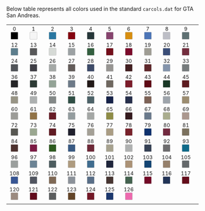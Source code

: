 Below table represents all colors used in the standard `carcols.dat` for GTA San Andreas.

|||||||||||||
|---|---|---|---|---|---|---|---|---|---|---|---|
|<div style="text-align:center;margin-right:8px"><sub>0</sub><br/><span style="display:inline-block;width:18px;height:18px;border:1px solid #ccc;border-radius:2px;background:rgb(0,0,0)" title="#0 0 black				black"></span></div>|<div style="text-align:center;margin-right:8px"><sub>1</sub><br/><span style="display:inline-block;width:18px;height:18px;border:1px solid #ccc;border-radius:2px;background:rgb(245,245,245)" title="#1 1 white				white"></span></div>|<div style="text-align:center;margin-right:8px"><sub>2</sub><br/><span style="display:inline-block;width:18px;height:18px;border:1px solid #ccc;border-radius:2px;background:rgb(42,119,161)" title="#2 2 police car blue			blue"></span></div>|<div style="text-align:center;margin-right:8px"><sub>3</sub><br/><span style="display:inline-block;width:18px;height:18px;border:1px solid #ccc;border-radius:2px;background:rgb(132,4,16)" title="#3 3 cherry red				red"></span></div>|<div style="text-align:center;margin-right:8px"><sub>4</sub><br/><span style="display:inline-block;width:18px;height:18px;border:1px solid #ccc;border-radius:2px;background:rgb(38,55,57)" title="#4 4 midnight blue			dark blue"></span></div>|<div style="text-align:center;margin-right:8px"><sub>5</sub><br/><span style="display:inline-block;width:18px;height:18px;border:1px solid #ccc;border-radius:2px;background:rgb(134,68,110)" title="#5 5 temple curtain purple		purple"></span></div>|<div style="text-align:center;margin-right:8px"><sub>6</sub><br/><span style="display:inline-block;width:18px;height:18px;border:1px solid #ccc;border-radius:2px;background:rgb(215,142,16)" title="#6 6 taxi yellow				yellow"></span></div>|<div style="text-align:center;margin-right:8px"><sub>7</sub><br/><span style="display:inline-block;width:18px;height:18px;border:1px solid #ccc;border-radius:2px;background:rgb(76,117,183)" title="#7 7 striking blue			bright blue"></span></div>|<div style="text-align:center;margin-right:8px"><sub>8</sub><br/><span style="display:inline-block;width:18px;height:18px;border:1px solid #ccc;border-radius:2px;background:rgb(189,190,198)" title="#8 8 light blue grey			light blue grey"></span></div>|<div style="text-align:center;margin-right:8px"><sub>9</sub><br/><span style="display:inline-block;width:18px;height:18px;border:1px solid #ccc;border-radius:2px;background:rgb(94,112,114)" title="#9 9 hoods				light"></span></div>|<div style="text-align:center;margin-right:8px"><sub>10</sub><br/><span style="display:inline-block;width:18px;height:18px;border:1px solid #ccc;border-radius:2px;background:rgb(70,89,122)" title="#10 10 saxony blue poly			blue"></span></div>|<div style="text-align:center;margin-right:8px"><sub>11</sub><br/><span style="display:inline-block;width:18px;height:18px;border:1px solid #ccc;border-radius:2px;background:rgb(101,106,121)" title="#11 11 concord blue poly			grey"></span></div>|
|<div style="text-align:center;margin-right:8px"><sub>12</sub><br/><span style="display:inline-block;width:18px;height:18px;border:1px solid #ccc;border-radius:2px;background:rgb(93,126,141)" title="#12 12 jasper green poly			blue"></span></div>|<div style="text-align:center;margin-right:8px"><sub>13</sub><br/><span style="display:inline-block;width:18px;height:18px;border:1px solid #ccc;border-radius:2px;background:rgb(88,89,90)" title="#13 13 pewter gray poly			grey"></span></div>|<div style="text-align:center;margin-right:8px"><sub>14</sub><br/><span style="display:inline-block;width:18px;height:18px;border:1px solid #ccc;border-radius:2px;background:rgb(214,218,214)" title="#14 14 frost white			light"></span></div>|<div style="text-align:center;margin-right:8px"><sub>15</sub><br/><span style="display:inline-block;width:18px;height:18px;border:1px solid #ccc;border-radius:2px;background:rgb(156,161,163)" title="#15 15 silver stone poly			grey"></span></div>|<div style="text-align:center;margin-right:8px"><sub>16</sub><br/><span style="display:inline-block;width:18px;height:18px;border:1px solid #ccc;border-radius:2px;background:rgb(51,95,63)" title="#16 16 rio red				green"></span></div>|<div style="text-align:center;margin-right:8px"><sub>17</sub><br/><span style="display:inline-block;width:18px;height:18px;border:1px solid #ccc;border-radius:2px;background:rgb(115,14,26)" title="#17 17 torino red pearl			red"></span></div>|<div style="text-align:center;margin-right:8px"><sub>18</sub><br/><span style="display:inline-block;width:18px;height:18px;border:1px solid #ccc;border-radius:2px;background:rgb(123,10,42)" title="#18 18 formula red			red"></span></div>|<div style="text-align:center;margin-right:8px"><sub>19</sub><br/><span style="display:inline-block;width:18px;height:18px;border:1px solid #ccc;border-radius:2px;background:rgb(159,157,148)" title="#19 19 honey beige poly			light"></span></div>|<div style="text-align:center;margin-right:8px"><sub>20</sub><br/><span style="display:inline-block;width:18px;height:18px;border:1px solid #ccc;border-radius:2px;background:rgb(59,78,120)" title="#20 20 mariner blue			blue"></span></div>|<div style="text-align:center;margin-right:8px"><sub>21</sub><br/><span style="display:inline-block;width:18px;height:18px;border:1px solid #ccc;border-radius:2px;background:rgb(115,46,62)" title="#21 21 blaze red				red"></span></div>|<div style="text-align:center;margin-right:8px"><sub>22</sub><br/><span style="display:inline-block;width:18px;height:18px;border:1px solid #ccc;border-radius:2px;background:rgb(105,30,59)" title="#22 22 classic red			red"></span></div>|<div style="text-align:center;margin-right:8px"><sub>23</sub><br/><span style="display:inline-block;width:18px;height:18px;border:1px solid #ccc;border-radius:2px;background:rgb(150,145,140)" title="#23 23 winning silver poly		grey"></span></div>|
|<div style="text-align:center;margin-right:8px"><sub>24</sub><br/><span style="display:inline-block;width:18px;height:18px;border:1px solid #ccc;border-radius:2px;background:rgb(81,84,89)" title="#24 24 steel gray poly			grey"></span></div>|<div style="text-align:center;margin-right:8px"><sub>25</sub><br/><span style="display:inline-block;width:18px;height:18px;border:1px solid #ccc;border-radius:2px;background:rgb(63,62,69)" title="#25 25 shadow silver poly			dark"></span></div>|<div style="text-align:center;margin-right:8px"><sub>26</sub><br/><span style="display:inline-block;width:18px;height:18px;border:1px solid #ccc;border-radius:2px;background:rgb(165,169,167)" title="#26 26 silver stone poly			grey"></span></div>|<div style="text-align:center;margin-right:8px"><sub>27</sub><br/><span style="display:inline-block;width:18px;height:18px;border:1px solid #ccc;border-radius:2px;background:rgb(99,92,90)" title="#27 27 warm grey mica			grey"></span></div>|<div style="text-align:center;margin-right:8px"><sub>28</sub><br/><span style="display:inline-block;width:18px;height:18px;border:1px solid #ccc;border-radius:2px;background:rgb(61,74,104)" title="#28 28 harbor blue poly			blue"></span></div>|<div style="text-align:center;margin-right:8px"><sub>29</sub><br/><span style="display:inline-block;width:18px;height:18px;border:1px solid #ccc;border-radius:2px;background:rgb(151,149,146)" title="#29 29 porcelain silver poly		grey"></span></div>|<div style="text-align:center;margin-right:8px"><sub>30</sub><br/><span style="display:inline-block;width:18px;height:18px;border:1px solid #ccc;border-radius:2px;background:rgb(66,31,33)" title="#30 30 mellow burgundy			dark"></span></div>|<div style="text-align:center;margin-right:8px"><sub>31</sub><br/><span style="display:inline-block;width:18px;height:18px;border:1px solid #ccc;border-radius:2px;background:rgb(95,39,43)" title="#31 31 graceful red mica			red"></span></div>|<div style="text-align:center;margin-right:8px"><sub>32</sub><br/><span style="display:inline-block;width:18px;height:18px;border:1px solid #ccc;border-radius:2px;background:rgb(132,148,171)" title="#32 32 currant blue poly			blue"></span></div>|<div style="text-align:center;margin-right:8px"><sub>33</sub><br/><span style="display:inline-block;width:18px;height:18px;border:1px solid #ccc;border-radius:2px;background:rgb(118,123,124)" title="#33 33 gray poly				grey"></span></div>|<div style="text-align:center;margin-right:8px"><sub>34</sub><br/><span style="display:inline-block;width:18px;height:18px;border:1px solid #ccc;border-radius:2px;background:rgb(100,100,100)" title="#34 34 arctic white			light"></span></div>|<div style="text-align:center;margin-right:8px"><sub>35</sub><br/><span style="display:inline-block;width:18px;height:18px;border:1px solid #ccc;border-radius:2px;background:rgb(90,87,82)" title="#35 35 anthracite gray poly		grey"></span></div>|
|<div style="text-align:center;margin-right:8px"><sub>36</sub><br/><span style="display:inline-block;width:18px;height:18px;border:1px solid #ccc;border-radius:2px;background:rgb(37,37,39)" title="#36 36 black poly				dark"></span></div>|<div style="text-align:center;margin-right:8px"><sub>37</sub><br/><span style="display:inline-block;width:18px;height:18px;border:1px solid #ccc;border-radius:2px;background:rgb(45,58,53)" title="#37 37 dark green poly			green"></span></div>|<div style="text-align:center;margin-right:8px"><sub>38</sub><br/><span style="display:inline-block;width:18px;height:18px;border:1px solid #ccc;border-radius:2px;background:rgb(147,163,150)" title="#38 38 seafoam poly			light"></span></div>|<div style="text-align:center;margin-right:8px"><sub>39</sub><br/><span style="display:inline-block;width:18px;height:18px;border:1px solid #ccc;border-radius:2px;background:rgb(109,122,136)" title="#39 39 diamond blue poly			blue"></span></div>|<div style="text-align:center;margin-right:8px"><sub>40</sub><br/><span style="display:inline-block;width:18px;height:18px;border:1px solid #ccc;border-radius:2px;background:rgb(34,25,24)" title="#40 40 biston brown poly			dark"></span></div>|<div style="text-align:center;margin-right:8px"><sub>41</sub><br/><span style="display:inline-block;width:18px;height:18px;border:1px solid #ccc;border-radius:2px;background:rgb(111,103,95)" title="#41 41 desert taupe poly			dark"></span></div>|<div style="text-align:center;margin-right:8px"><sub>42</sub><br/><span style="display:inline-block;width:18px;height:18px;border:1px solid #ccc;border-radius:2px;background:rgb(124,28,42)" title="#42 42 garnet red poly			red"></span></div>|<div style="text-align:center;margin-right:8px"><sub>43</sub><br/><span style="display:inline-block;width:18px;height:18px;border:1px solid #ccc;border-radius:2px;background:rgb(95,10,21)" title="#43 43 desert red				red"></span></div>|<div style="text-align:center;margin-right:8px"><sub>44</sub><br/><span style="display:inline-block;width:18px;height:18px;border:1px solid #ccc;border-radius:2px;background:rgb(25,56,38)" title="#44 44 green				green"></span></div>|<div style="text-align:center;margin-right:8px"><sub>45</sub><br/><span style="display:inline-block;width:18px;height:18px;border:1px solid #ccc;border-radius:2px;background:rgb(93,27,32)" title="#45 45 cabernet red poly			red"></span></div>|<div style="text-align:center;margin-right:8px"><sub>46</sub><br/><span style="display:inline-block;width:18px;height:18px;border:1px solid #ccc;border-radius:2px;background:rgb(157,152,114)" title="#46 46 light ivory			light"></span></div>|<div style="text-align:center;margin-right:8px"><sub>47</sub><br/><span style="display:inline-block;width:18px;height:18px;border:1px solid #ccc;border-radius:2px;background:rgb(122,117,96)" title="#47 47 pueblo beige			green"></span></div>|
|<div style="text-align:center;margin-right:8px"><sub>48</sub><br/><span style="display:inline-block;width:18px;height:18px;border:1px solid #ccc;border-radius:2px;background:rgb(152,149,134)" title="#48 48 smoke silver poly			light"></span></div>|<div style="text-align:center;margin-right:8px"><sub>49</sub><br/><span style="display:inline-block;width:18px;height:18px;border:1px solid #ccc;border-radius:2px;background:rgb(173,176,176)" title="#49 49 astra silver poly			grey"></span></div>|<div style="text-align:center;margin-right:8px"><sub>50</sub><br/><span style="display:inline-block;width:18px;height:18px;border:1px solid #ccc;border-radius:2px;background:rgb(132,137,136)" title="#50 50 ascot gray				grey"></span></div>|<div style="text-align:center;margin-right:8px"><sub>51</sub><br/><span style="display:inline-block;width:18px;height:18px;border:1px solid #ccc;border-radius:2px;background:rgb(48,79,69)" title="#51 51 agate green			green"></span></div>|<div style="text-align:center;margin-right:8px"><sub>52</sub><br/><span style="display:inline-block;width:18px;height:18px;border:1px solid #ccc;border-radius:2px;background:rgb(77,98,104)" title="#52 52 petrol blue green poly		green"></span></div>|<div style="text-align:center;margin-right:8px"><sub>53</sub><br/><span style="display:inline-block;width:18px;height:18px;border:1px solid #ccc;border-radius:2px;background:rgb(22,34,72)" title="#53 53 surf blue				blue"></span></div>|<div style="text-align:center;margin-right:8px"><sub>54</sub><br/><span style="display:inline-block;width:18px;height:18px;border:1px solid #ccc;border-radius:2px;background:rgb(39,47,75)" title="#54 54 nautical blue poly			blue"></span></div>|<div style="text-align:center;margin-right:8px"><sub>55</sub><br/><span style="display:inline-block;width:18px;height:18px;border:1px solid #ccc;border-radius:2px;background:rgb(125,98,86)" title="#55 55 woodrose poly			dark"></span></div>|<div style="text-align:center;margin-right:8px"><sub>56</sub><br/><span style="display:inline-block;width:18px;height:18px;border:1px solid #ccc;border-radius:2px;background:rgb(158,164,171)" title="#56 56 crystal blue poly			blue"></span></div>|<div style="text-align:center;margin-right:8px"><sub>57</sub><br/><span style="display:inline-block;width:18px;height:18px;border:1px solid #ccc;border-radius:2px;background:rgb(156,141,113)" title="#57 57 bisque frost poly			light"></span></div>|<div style="text-align:center;margin-right:8px"><sub>58</sub><br/><span style="display:inline-block;width:18px;height:18px;border:1px solid #ccc;border-radius:2px;background:rgb(109,24,34)" title="#58 58 currant red solid			red"></span></div>|<div style="text-align:center;margin-right:8px"><sub>59</sub><br/><span style="display:inline-block;width:18px;height:18px;border:1px solid #ccc;border-radius:2px;background:rgb(78,104,129)" title="#59 59 lt.crystal blue poly		blue"></span></div>|
|<div style="text-align:center;margin-right:8px"><sub>60</sub><br/><span style="display:inline-block;width:18px;height:18px;border:1px solid #ccc;border-radius:2px;background:rgb(156,156,152)" title="#60 60 lt.titanium poly			light"></span></div>|<div style="text-align:center;margin-right:8px"><sub>61</sub><br/><span style="display:inline-block;width:18px;height:18px;border:1px solid #ccc;border-radius:2px;background:rgb(145,115,71)" title="#61 61 race yellow solid			yellow"></span></div>|<div style="text-align:center;margin-right:8px"><sub>62</sub><br/><span style="display:inline-block;width:18px;height:18px;border:1px solid #ccc;border-radius:2px;background:rgb(102,28,38)" title="#62 62 brt.currant red poly		red"></span></div>|<div style="text-align:center;margin-right:8px"><sub>63</sub><br/><span style="display:inline-block;width:18px;height:18px;border:1px solid #ccc;border-radius:2px;background:rgb(148,157,159)" title="#63 63 clear crystal blue frost poly	grey"></span></div>|<div style="text-align:center;margin-right:8px"><sub>64</sub><br/><span style="display:inline-block;width:18px;height:18px;border:1px solid #ccc;border-radius:2px;background:rgb(164,167,165)" title="#64 64 silver poly			grey"></span></div>|<div style="text-align:center;margin-right:8px"><sub>65</sub><br/><span style="display:inline-block;width:18px;height:18px;border:1px solid #ccc;border-radius:2px;background:rgb(142,140,70)" title="#65 65 pastel alabaster			yellow"></span></div>|<div style="text-align:center;margin-right:8px"><sub>66</sub><br/><span style="display:inline-block;width:18px;height:18px;border:1px solid #ccc;border-radius:2px;background:rgb(52,26,30)" title="#66 66 mid currant red poly		dark"></span></div>|<div style="text-align:center;margin-right:8px"><sub>67</sub><br/><span style="display:inline-block;width:18px;height:18px;border:1px solid #ccc;border-radius:2px;background:rgb(106,122,140)" title="#67 67 med regatta blue poly		blue"></span></div>|<div style="text-align:center;margin-right:8px"><sub>68</sub><br/><span style="display:inline-block;width:18px;height:18px;border:1px solid #ccc;border-radius:2px;background:rgb(170,173,142)" title="#68 68 oxford white solid			yellow"></span></div>|<div style="text-align:center;margin-right:8px"><sub>69</sub><br/><span style="display:inline-block;width:18px;height:18px;border:1px solid #ccc;border-radius:2px;background:rgb(171,152,143)" title="#69 69 alabaster solid			light"></span></div>|<div style="text-align:center;margin-right:8px"><sub>70</sub><br/><span style="display:inline-block;width:18px;height:18px;border:1px solid #ccc;border-radius:2px;background:rgb(133,31,46)" title="#70 70 elec.currant red poly		red"></span></div>|<div style="text-align:center;margin-right:8px"><sub>71</sub><br/><span style="display:inline-block;width:18px;height:18px;border:1px solid #ccc;border-radius:2px;background:rgb(111,130,151)" title="#71 71 spinnaker blue solid		blue"></span></div>|
|<div style="text-align:center;margin-right:8px"><sub>72</sub><br/><span style="display:inline-block;width:18px;height:18px;border:1px solid #ccc;border-radius:2px;background:rgb(88,88,83)" title="#72 72 dk.titanium poly			grey"></span></div>|<div style="text-align:center;margin-right:8px"><sub>73</sub><br/><span style="display:inline-block;width:18px;height:18px;border:1px solid #ccc;border-radius:2px;background:rgb(154,167,144)" title="#73 73 pastel alabaster solid		light"></span></div>|<div style="text-align:center;margin-right:8px"><sub>74</sub><br/><span style="display:inline-block;width:18px;height:18px;border:1px solid #ccc;border-radius:2px;background:rgb(96,26,35)" title="#74 74 med.cabernet solid			red"></span></div>|<div style="text-align:center;margin-right:8px"><sub>75</sub><br/><span style="display:inline-block;width:18px;height:18px;border:1px solid #ccc;border-radius:2px;background:rgb(32,32,44)" title="#75 75 twilight blue poly			dark"></span></div>|<div style="text-align:center;margin-right:8px"><sub>76</sub><br/><span style="display:inline-block;width:18px;height:18px;border:1px solid #ccc;border-radius:2px;background:rgb(164,160,150)" title="#76 76 titanium frost poly		grey"></span></div>|<div style="text-align:center;margin-right:8px"><sub>77</sub><br/><span style="display:inline-block;width:18px;height:18px;border:1px solid #ccc;border-radius:2px;background:rgb(170,157,132)" title="#77 77 sandalwood frost poly		light"></span></div>|<div style="text-align:center;margin-right:8px"><sub>78</sub><br/><span style="display:inline-block;width:18px;height:18px;border:1px solid #ccc;border-radius:2px;background:rgb(120,34,43)" title="#78 78 wild strawberry poly		red"></span></div>|<div style="text-align:center;margin-right:8px"><sub>79</sub><br/><span style="display:inline-block;width:18px;height:18px;border:1px solid #ccc;border-radius:2px;background:rgb(14,49,109)" title="#79 79 ultra blue poly			blue"></span></div>|<div style="text-align:center;margin-right:8px"><sub>80</sub><br/><span style="display:inline-block;width:18px;height:18px;border:1px solid #ccc;border-radius:2px;background:rgb(114,42,63)" title="#80 80 vermilion solid			red"></span></div>|<div style="text-align:center;margin-right:8px"><sub>81</sub><br/><span style="display:inline-block;width:18px;height:18px;border:1px solid #ccc;border-radius:2px;background:rgb(123,113,94)" title="#81 81 med.sandalwood poly		light"></span></div>|<div style="text-align:center;margin-right:8px"><sub>82</sub><br/><span style="display:inline-block;width:18px;height:18px;border:1px solid #ccc;border-radius:2px;background:rgb(116,29,40)" title="#82 82 med.red solid			red"></span></div>|<div style="text-align:center;margin-right:8px"><sub>83</sub><br/><span style="display:inline-block;width:18px;height:18px;border:1px solid #ccc;border-radius:2px;background:rgb(30,46,50)" title="#83 83 deep jewel green			green"></span></div>|
|<div style="text-align:center;margin-right:8px"><sub>84</sub><br/><span style="display:inline-block;width:18px;height:18px;border:1px solid #ccc;border-radius:2px;background:rgb(77,50,47)" title="#84 84 med.woodrose poly			dark"></span></div>|<div style="text-align:center;margin-right:8px"><sub>85</sub><br/><span style="display:inline-block;width:18px;height:18px;border:1px solid #ccc;border-radius:2px;background:rgb(124,27,68)" title="#85 85 vermillion solid			red"></span></div>|<div style="text-align:center;margin-right:8px"><sub>86</sub><br/><span style="display:inline-block;width:18px;height:18px;border:1px solid #ccc;border-radius:2px;background:rgb(46,91,32)" title="#86 86 green				green"></span></div>|<div style="text-align:center;margin-right:8px"><sub>87</sub><br/><span style="display:inline-block;width:18px;height:18px;border:1px solid #ccc;border-radius:2px;background:rgb(57,90,131)" title="#87 87 bright blue poly			blue"></span></div>|<div style="text-align:center;margin-right:8px"><sub>88</sub><br/><span style="display:inline-block;width:18px;height:18px;border:1px solid #ccc;border-radius:2px;background:rgb(109,40,55)" title="#88 88 bright red				red"></span></div>|<div style="text-align:center;margin-right:8px"><sub>89</sub><br/><span style="display:inline-block;width:18px;height:18px;border:1px solid #ccc;border-radius:2px;background:rgb(167,162,143)" title="#89 89 lt.champagne poly			light"></span></div>|<div style="text-align:center;margin-right:8px"><sub>90</sub><br/><span style="display:inline-block;width:18px;height:18px;border:1px solid #ccc;border-radius:2px;background:rgb(175,177,177)" title="#90 90 silver poly			silver"></span></div>|<div style="text-align:center;margin-right:8px"><sub>91</sub><br/><span style="display:inline-block;width:18px;height:18px;border:1px solid #ccc;border-radius:2px;background:rgb(54,65,85)" title="#91 91 steel blue poly			blue"></span></div>|<div style="text-align:center;margin-right:8px"><sub>92</sub><br/><span style="display:inline-block;width:18px;height:18px;border:1px solid #ccc;border-radius:2px;background:rgb(109,108,110)" title="#92 92 medium gray poly			grey"></span></div>|<div style="text-align:center;margin-right:8px"><sub>93</sub><br/><span style="display:inline-block;width:18px;height:18px;border:1px solid #ccc;border-radius:2px;background:rgb(15,106,137)" title="#93 93 arctic pearl			light"></span></div>|<div style="text-align:center;margin-right:8px"><sub>94</sub><br/><span style="display:inline-block;width:18px;height:18px;border:1px solid #ccc;border-radius:2px;background:rgb(32,75,107)" title="#94 94 nassau blue poly			blue"></span></div>|<div style="text-align:center;margin-right:8px"><sub>95</sub><br/><span style="display:inline-block;width:18px;height:18px;border:1px solid #ccc;border-radius:2px;background:rgb(43,62,87)" title="#95 95 med.sapphire blue poly		blue"></span></div>|
|<div style="text-align:center;margin-right:8px"><sub>96</sub><br/><span style="display:inline-block;width:18px;height:18px;border:1px solid #ccc;border-radius:2px;background:rgb(155,159,157)" title="#96 96 silver poly			silver"></span></div>|<div style="text-align:center;margin-right:8px"><sub>97</sub><br/><span style="display:inline-block;width:18px;height:18px;border:1px solid #ccc;border-radius:2px;background:rgb(108,132,149)" title="#97 97 lt.sapphire blue poly		blue"></span></div>|<div style="text-align:center;margin-right:8px"><sub>98</sub><br/><span style="display:inline-block;width:18px;height:18px;border:1px solid #ccc;border-radius:2px;background:rgb(77,93,96)" title="#98 98 malachite poly			blue"></span></div>|<div style="text-align:center;margin-right:8px"><sub>99</sub><br/><span style="display:inline-block;width:18px;height:18px;border:1px solid #ccc;border-radius:2px;background:rgb(174,155,127)" title="#99 99 flax				yellow"></span></div>|<div style="text-align:center;margin-right:8px"><sub>100</sub><br/><span style="display:inline-block;width:18px;height:18px;border:1px solid #ccc;border-radius:2px;background:rgb(64,108,143)" title="#100 100 med.maui blue poly		blue"></span></div>|<div style="text-align:center;margin-right:8px"><sub>101</sub><br/><span style="display:inline-block;width:18px;height:18px;border:1px solid #ccc;border-radius:2px;background:rgb(31,37,59)" title="#101 101 dk.sapphire blue poly		dark"></span></div>|<div style="text-align:center;margin-right:8px"><sub>102</sub><br/><span style="display:inline-block;width:18px;height:18px;border:1px solid #ccc;border-radius:2px;background:rgb(171,146,118)" title="#102 102 copper beige			light"></span></div>|<div style="text-align:center;margin-right:8px"><sub>103</sub><br/><span style="display:inline-block;width:18px;height:18px;border:1px solid #ccc;border-radius:2px;background:rgb(19,69,115)" title="#103 103 bright blue poly			blue"></span></div>|<div style="text-align:center;margin-right:8px"><sub>104</sub><br/><span style="display:inline-block;width:18px;height:18px;border:1px solid #ccc;border-radius:2px;background:rgb(150,129,108)" title="#104 104 med.flax				yellow"></span></div>|<div style="text-align:center;margin-right:8px"><sub>105</sub><br/><span style="display:inline-block;width:18px;height:18px;border:1px solid #ccc;border-radius:2px;background:rgb(100,104,106)" title="#105 105 med.gray poly			grey"></span></div>|<div style="text-align:center;margin-right:8px"><sub>106</sub><br/><span style="display:inline-block;width:18px;height:18px;border:1px solid #ccc;border-radius:2px;background:rgb(16,80,130)" title="#106 106 bright blue poly			blue"></span></div>|<div style="text-align:center;margin-right:8px"><sub>107</sub><br/><span style="display:inline-block;width:18px;height:18px;border:1px solid #ccc;border-radius:2px;background:rgb(161,153,131)" title="#107 107 lt.driftwood poly			light"></span></div>|
|<div style="text-align:center;margin-right:8px"><sub>108</sub><br/><span style="display:inline-block;width:18px;height:18px;border:1px solid #ccc;border-radius:2px;background:rgb(56,86,148)" title="#108 108 blue				blue"></span></div>|<div style="text-align:center;margin-right:8px"><sub>109</sub><br/><span style="display:inline-block;width:18px;height:18px;border:1px solid #ccc;border-radius:2px;background:rgb(82,86,97)" title="#109 109 steel gray poly			grey"></span></div>|<div style="text-align:center;margin-right:8px"><sub>110</sub><br/><span style="display:inline-block;width:18px;height:18px;border:1px solid #ccc;border-radius:2px;background:rgb(127,105,86)" title="#110 110 lt.beechwood poly			dark"></span></div>|<div style="text-align:center;margin-right:8px"><sub>111</sub><br/><span style="display:inline-block;width:18px;height:18px;border:1px solid #ccc;border-radius:2px;background:rgb(140,146,154)" title="#111 111 slate gray			grey"></span></div>|<div style="text-align:center;margin-right:8px"><sub>112</sub><br/><span style="display:inline-block;width:18px;height:18px;border:1px solid #ccc;border-radius:2px;background:rgb(89,110,135)" title="#112 112 lt.sapphire blue poly		blue"></span></div>|<div style="text-align:center;margin-right:8px"><sub>113</sub><br/><span style="display:inline-block;width:18px;height:18px;border:1px solid #ccc;border-radius:2px;background:rgb(71,53,50)" title="#113 113 dk.beechwood poly			dark"></span></div>|<div style="text-align:center;margin-right:8px"><sub>114</sub><br/><span style="display:inline-block;width:18px;height:18px;border:1px solid #ccc;border-radius:2px;background:rgb(68,98,79)" title="#114 114 torch red				green"></span></div>|<div style="text-align:center;margin-right:8px"><sub>115</sub><br/><span style="display:inline-block;width:18px;height:18px;border:1px solid #ccc;border-radius:2px;background:rgb(115,10,39)" title="#115 115 bright red			red"></span></div>|<div style="text-align:center;margin-right:8px"><sub>116</sub><br/><span style="display:inline-block;width:18px;height:18px;border:1px solid #ccc;border-radius:2px;background:rgb(34,52,87)" title="#116 116 med.sapphire blue firemist	blue"></span></div>|<div style="text-align:center;margin-right:8px"><sub>117</sub><br/><span style="display:inline-block;width:18px;height:18px;border:1px solid #ccc;border-radius:2px;background:rgb(100,13,27)" title="#117 117 med.garnet red poly		red"></span></div>|<div style="text-align:center;margin-right:8px"><sub>118</sub><br/><span style="display:inline-block;width:18px;height:18px;border:1px solid #ccc;border-radius:2px;background:rgb(163,173,198)" title="#118 118 white diamond pearl		light"></span></div>|<div style="text-align:center;margin-right:8px"><sub>119</sub><br/><span style="display:inline-block;width:18px;height:18px;border:1px solid #ccc;border-radius:2px;background:rgb(105,88,83)" title="#119 119 dk.sable poly			dark"></span></div>|
|<div style="text-align:center;margin-right:8px"><sub>120</sub><br/><span style="display:inline-block;width:18px;height:18px;border:1px solid #ccc;border-radius:2px;background:rgb(155,139,128)" title="#120 120 antelope beige			light"></span></div>|<div style="text-align:center;margin-right:8px"><sub>121</sub><br/><span style="display:inline-block;width:18px;height:18px;border:1px solid #ccc;border-radius:2px;background:rgb(98,11,28)" title="#121 121 brilliant red poly		red"></span></div>|<div style="text-align:center;margin-right:8px"><sub>122</sub><br/><span style="display:inline-block;width:18px;height:18px;border:1px solid #ccc;border-radius:2px;background:rgb(91,93,94)" title="#122 122 gun metal poly			grey"></span></div>|<div style="text-align:center;margin-right:8px"><sub>123</sub><br/><span style="display:inline-block;width:18px;height:18px;border:1px solid #ccc;border-radius:2px;background:rgb(98,68,40)" title="#123 123 med.beechwood poly		dark"></span></div>|<div style="text-align:center;margin-right:8px"><sub>124</sub><br/><span style="display:inline-block;width:18px;height:18px;border:1px solid #ccc;border-radius:2px;background:rgb(115,24,39)" title="#124 124 brilliant red poly		red"></span></div>|<div style="text-align:center;margin-right:8px"><sub>125</sub><br/><span style="display:inline-block;width:18px;height:18px;border:1px solid #ccc;border-radius:2px;background:rgb(27,55,109)" title="#125 125 bright blue poly			blue"></span></div>|<div style="text-align:center;margin-right:8px"><sub>126</sub><br/><span style="display:inline-block;width:18px;height:18px;border:1px solid #ccc;border-radius:2px;background:rgb(236,106,174)" title="#126 126 pink				light"></span></div>||||||
|||||||||||||
